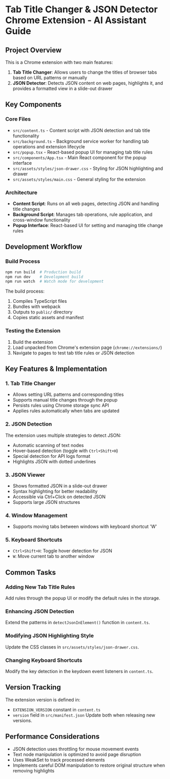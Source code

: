 # Tab Title Changer & JSON Detector Chrome Extension - AI Assistant Guide

## Project Overview
This is a Chrome extension with two main features:
1. **Tab Title Changer**: Allows users to change the titles of browser tabs based on URL patterns or manually
2. **JSON Detector**: Detects JSON content on web pages, highlights it, and provides a formatted view in a slide-out drawer

## Key Components

### Core Files
- `src/content.ts` - Content script with JSON detection and tab title functionality
- `src/background.ts` - Background service worker for handling tab operations and extension lifecycle
- `src/popup.tsx` - React-based popup UI for managing tab title rules
- `src/components/App.tsx` - Main React component for the popup interface
- `src/assets/styles/json-drawer.css` - Styling for JSON highlighting and drawer
- `src/assets/styles/main.css` - General styling for the extension

### Architecture
- **Content Script**: Runs on all web pages, detecting JSON and handling title changes
- **Background Script**: Manages tab operations, rule application, and cross-window functionality
- **Popup Interface**: React-based UI for setting and managing title change rules

## Development Workflow

### Build Process
```bash
npm run build  # Production build
npm run dev    # Development build
npm run watch  # Watch mode for development
```

The build process:
1. Compiles TypeScript files
2. Bundles with webpack
3. Outputs to `public/` directory
4. Copies static assets and manifest

### Testing the Extension
1. Build the extension
2. Load unpacked from Chrome's extension page (`chrome://extensions/`)
3. Navigate to pages to test tab title rules or JSON detection

## Key Features & Implementation

### 1. Tab Title Changer
- Allows setting URL patterns and corresponding titles
- Supports manual title changes through the popup
- Persists rules using Chrome storage sync API
- Applies rules automatically when tabs are updated

### 2. JSON Detection
The extension uses multiple strategies to detect JSON:
- Automatic scanning of text nodes
- Hover-based detection (toggle with `Ctrl+Shift+H`)
- Special detection for API logs format
- Highlights JSON with dotted underlines

### 3. JSON Viewer
- Shows formatted JSON in a slide-out drawer
- Syntax highlighting for better readability
- Accessible via Ctrl+Click on detected JSON
- Supports large JSON structures

### 4. Window Management
- Supports moving tabs between windows with keyboard shortcut 'W'

### 5. Keyboard Shortcuts
- `Ctrl+Shift+H`: Toggle hover detection for JSON
- `W`: Move current tab to another window

## Common Tasks

### Adding New Tab Title Rules
Add rules through the popup UI or modify the default rules in the storage.

### Enhancing JSON Detection
Extend the patterns in `detectJsonInElement()` function in `content.ts`.

### Modifying JSON Highlighting Style
Update the CSS classes in `src/assets/styles/json-drawer.css`.

### Changing Keyboard Shortcuts
Modify the key detection in the keydown event listeners in `content.ts`.

## Version Tracking
The extension version is defined in:
- `EXTENSION_VERSION` constant in `content.ts`
- `version` field in `src/manifest.json`
Update both when releasing new versions.

## Performance Considerations
- JSON detection uses throttling for mouse movement events
- Text node manipulation is optimized to avoid page disruption
- Uses WeakSet to track processed elements
- Implements careful DOM manipulation to restore original structure when removing highlights
